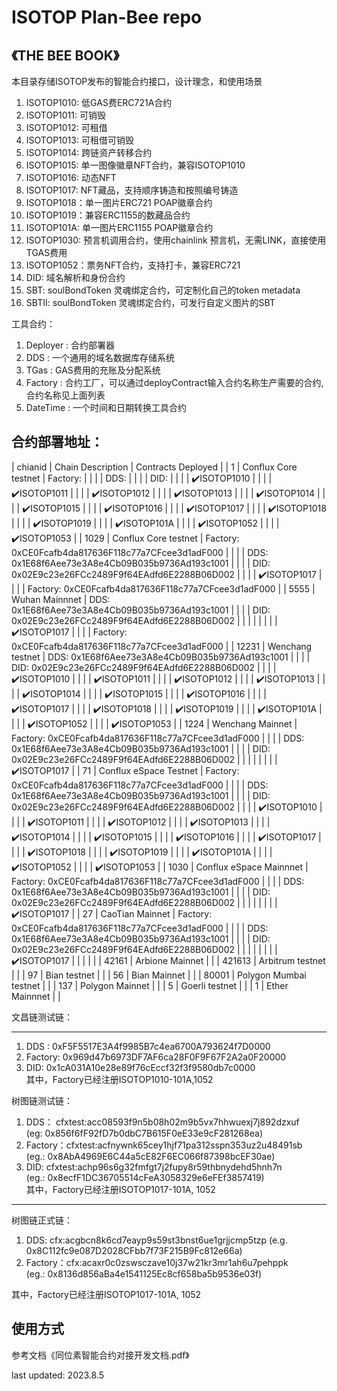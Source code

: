 # ISOTOP Plan-Bee repo
## 《THE BEE BOOK》 

本目录存储ISOTOP发布的智能合约接口，设计理念，和使用场景  
1. ISOTOP1010: 低GAS费ERC721A合约  
2. ISOTOP1011: 可销毁  
3. ISOTOP1012: 可租借 
4. ISOTOP1013: 可租借可销毁  
5. ISOTOP1014: 跨链资产转移合约  
6. ISOTOP1015: 单一图像徽章NFT合约，兼容ISOTOP1010   
7. ISOTOP1016: 动态NFT   
8. ISOTOP1017: NFT藏品，支持顺序铸造和按照编号铸造 
9. ISOTOP1018：单一图片ERC721 POAP徽章合约
10. ISOTOP1019：兼容ERC1155的数藏品合约
11. ISOTOP101A: 单一图片ERC1155 POAP徽章合约
12. ISOTOP1030: 预言机调用合约，使用chainlink 预言机，无需LINK，直接使用TGAS费用  
13. ISOTOP1052：票务NFT合约，支持打卡，兼容ERC721
14. DID: 域名解析和身份合约
15. SBT: soulBondToken 灵魂绑定合约，可定制化自己的token metadata
16. SBTII: soulBondToken 灵魂绑定合约，可发行自定义图片的SBT

工具合约：  
1. Deployer : 合约部署器  
2. DDS :  一个通用的域名数据库存储系统  
3. TGas : GAS费用的充账及分配系统  
4. Factory : 合约工厂，可以通过deployContract输入合约名称生产需要的合约, 合约名称见上面列表  
5. DateTime : 一个时间和日期转换工具合约  


## 合约部署地址：


| chianid    | Chain Description       | Contracts Deployed                                  |
| 1          | Conflux Core testnet    | Factory:                                            |
|            |                         | DDS:                                                |
|            |                         | DID:                                                |
|            |                         | :heavy_check_mark:ISOTOP1010                        |
|            |                         | :heavy_check_mark:ISOTOP1011                        |
|            |                         | :heavy_check_mark:ISOTOP1012                        |
|            |                         | :heavy_check_mark:ISOTOP1013                        |
|            |                         | :heavy_check_mark:ISOTOP1014                        |
|            |                         | :heavy_check_mark:ISOTOP1015                        |
|            |                         | :heavy_check_mark:ISOTOP1016                        |
|            |                         | :heavy_check_mark:ISOTOP1017                        |
|            |                         | :heavy_check_mark:ISOTOP1018                        |
|            |                         | :heavy_check_mark:ISOTOP1019                        |
|            |                         | :heavy_check_mark:ISOTOP101A                        |
|            |                         | :heavy_check_mark:ISOTOP1052                        |
|            |                         | :heavy_check_mark:ISOTOP1053                        |
| 1029       | Conflux Core testnet    | Factory: 0xCE0Fcafb4da817636F118c77a7CFcee3d1adF000 |
|            |                         | DDS: 0x1E68f6Aee73e3A8e4Cb09B035b9736Ad193c1001     |
|            |                         | DID: 0x02E9c23e26FCc2489F9f64EAdfd6E2288B06D002     |
|            |                         | :heavy_check_mark:ISOTOP1017                        |
|            |                         | Factory: 0xCE0Fcafb4da817636F118c77a7CFcee3d1adF000 |
| 5555       | Wuhan Mainnnet          | DDS: 0x1E68f6Aee73e3A8e4Cb09B035b9736Ad193c1001     |
|            |                         | DID: 0x02E9c23e26FCc2489F9f64EAdfd6E2288B06D002     |
|            |                         |                                                     |
|            |                         | :heavy_check_mark:ISOTOP1017                        |
|            |                         | Factory: 0xCE0Fcafb4da817636F118c77a7CFcee3d1adF000 |
| 12231      | Wenchang testnet        | DDS: 0x1E68f6Aee73e3A8e4Cb09B035b9736Ad193c1001     |
|            |                         | DID: 0x02E9c23e26FCc2489F9f64EAdfd6E2288B06D002     |
|            |                         | :heavy_check_mark:ISOTOP1010                        |
|            |                         | :heavy_check_mark:ISOTOP1011                        |
|            |                         | :heavy_check_mark:ISOTOP1012                        |
|            |                         | :heavy_check_mark:ISOTOP1013                        |
|            |                         | :heavy_check_mark:ISOTOP1014                        |
|            |                         | :heavy_check_mark:ISOTOP1015                        |
|            |                         | :heavy_check_mark:ISOTOP1016                        |
|            |                         | :heavy_check_mark:ISOTOP1017                        |
|            |                         | :heavy_check_mark:ISOTOP1018                        |
|            |                         | :heavy_check_mark:ISOTOP1019                        |
|            |                         | :heavy_check_mark:ISOTOP101A                        |
|            |                         | :heavy_check_mark:ISOTOP1052                        |
|            |                         | :heavy_check_mark:ISOTOP1053                        |
| 1224       | Wenchang Mainnet        | Factory: 0xCE0Fcafb4da817636F118c77a7CFcee3d1adF000 |
|            |                         | DDS: 0x1E68f6Aee73e3A8e4Cb09B035b9736Ad193c1001     |
|            |                         | DID: 0x02E9c23e26FCc2489F9f64EAdfd6E2288B06D002     |
|            |                         |                                                     |
|            |                         | :heavy_check_mark:ISOTOP1017                        |
| 71         | Conflux eSpace Testnet  | Factory: 0xCE0Fcafb4da817636F118c77a7CFcee3d1adF000 |
|            |                         | DDS: 0x1E68f6Aee73e3A8e4Cb09B035b9736Ad193c1001     |
|            |                         | DID: 0x02E9c23e26FCc2489F9f64EAdfd6E2288B06D002     |
|            |                         | :heavy_check_mark:ISOTOP1010                        |
|            |                         | :heavy_check_mark:ISOTOP1011                        |
|            |                         | :heavy_check_mark:ISOTOP1012                        |
|            |                         | :heavy_check_mark:ISOTOP1013                        |
|            |                         | :heavy_check_mark:ISOTOP1014                        |
|            |                         | :heavy_check_mark:ISOTOP1015                        |
|            |                         | :heavy_check_mark:ISOTOP1016                        |
|            |                         | :heavy_check_mark:ISOTOP1017                        |
|            |                         | :heavy_check_mark:ISOTOP1018                        |
|            |                         | :heavy_check_mark:ISOTOP1019                        |
|            |                         | :heavy_check_mark:ISOTOP101A                        |
|            |                         | :heavy_check_mark:ISOTOP1052                        |
|            |                         | :heavy_check_mark:ISOTOP1053                        |
| 1030       | Conflux eSpace Mainnnet | Factory: 0xCE0Fcafb4da817636F118c77a7CFcee3d1adF000 |
|            |                         | DDS: 0x1E68f6Aee73e3A8e4Cb09B035b9736Ad193c1001     |
|            |                         | DID: 0x02E9c23e26FCc2489F9f64EAdfd6E2288B06D002     |
|            |                         |                                                     |
|            |                         | :heavy_check_mark:ISOTOP1017                        |
| 27         | CaoTian Mainnet         | Factory: 0xCE0Fcafb4da817636F118c77a7CFcee3d1adF000 |
|            |                         | DDS: 0x1E68f6Aee73e3A8e4Cb09B035b9736Ad193c1001     |
|            |                         | DID: 0x02E9c23e26FCc2489F9f64EAdfd6E2288B06D002     |
|            |                         |                                                     |
|            |                         | :heavy_check_mark:ISOTOP1017                        |
|            |                         |                                                     |
| 42161      | Arbione Mainnet         |                                                     |
| 421613     | Arbitrum testnet        |                                                     |
| 97         | Bian testnet            |                                                     |
| 56         | Bian Mainnet            |                                                     |
| 80001      | Polygon Mumbai testnet  |                                                     |
| 137        | Polygon Mainnet         |                                                     |
| 5          | Goerli testnet          |                                                     |
| 1          | Ether Mainnnet          |                                                     |


文昌链测试链：
***
1. DDS : 0xF5F5517E3A4f9985B7c4ea6700A793624f7D0000   
2. Factory:  0x969d47b6973DF7AF6ca28F0F9F67F2A2a0F20000   
3. DID: 0x1cA031A10e28e89f76cEccf32f3f9580db7c0000  
其中，Factory已经注册ISOTOP1010-101A,1052  

树图链测试链：
1. DDS： cfxtest:acc08593f9n5b08h02m9b5vx7hhwuexj7j892dzxuf   
   (eg: 0x856f6fF92fD7b0dbC7B615F0eE33e9cF281268ea)   
2. Factory：cfxtest:acfnywnk65cey1hjf71pa312sspn353uz2u48491sb    
   (eg.: 0x8AbA4969E6C44a5cE82F6EC066f87398bcEF30ae)   
3. DID: cfxtest:achp96s6g32fmfgt7j2fupy8r59thbnydehd5hnh7n   
   (eg.: 0x8ecfF1DC36705514cFeA3058329e6eFEf3857419)   
其中，Factory已经注册ISOTOP1017-101A, 1052
***
树图链正式链：
1. DDS: cfx:acgbcn8k6cd7eayp9s59st3bnst6ue1grjjcmp5tzp
   (e.g. 0x8C112fc9e087D2028CFbb7f73F215B9Fc812e66a)
2. Factory：cfx:acaxr0c0zswsczave10j37w21kr3mr1ah6u7pehppk  
   (eg.: 0x8136d856aBa4e1541125Ec8cf658ba5b9536e03f)   
 
其中，Factory已经注册ISOTOP1017-101A, 1052
## 使用方式
参考文档《同位素智能合约对接开发文档.pdf》

last updated: 2023.8.5

